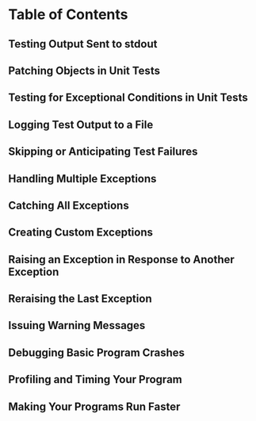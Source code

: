 # Table of Contents

## Testing Output Sent to stdout

## Patching Objects in Unit Tests

## Testing for Exceptional Conditions in Unit Tests

## Logging Test Output to a File

## Skipping or Anticipating Test Failures

## Handling Multiple Exceptions

## Catching All Exceptions

## Creating Custom Exceptions

## Raising an Exception in Response to Another Exception

## Reraising the Last Exception

## Issuing Warning Messages

## Debugging Basic Program Crashes

## Profiling and Timing Your Program

## Making Your Programs Run Faster

